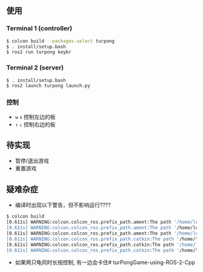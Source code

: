 ## 使用

### Terminal 1 (controller)
```bash
$ colcon build --packages-select turpong
$ . install/setup.bash
$ ros2 run turpong keybr
```

### Terminal 2 (server)
```bash
$ . install/setup.bash
$ ros2 launch turpong launch.py
```

### 控制
- `w` `s` 控制左边的板
- `↑` `↓` 控制右边的板


## 待实现
- 暂停/退出游戏
- 重置游戏


## 疑难杂症
- 编译时出现以下警告，但不影响运行????
```bash
$ colcon build
[0.611s] WARNING:colcon.colcon_ros.prefix_path.ament:The path '/home/lerane/turPong/install/turpong' in the environment variable AMENT_PREFIX_PATH doesn't exist
[0.611s] WARNING:colcon.colcon_ros.prefix_path.ament:The path '/home/lerane/turPong/install/turPong' in the environment variable AMENT_PREFIX_PATH doesn't exist
[0.611s] WARNING:colcon.colcon_ros.prefix_path.ament:The path '/home/lerane/turPong/install/interfaces' in the environment variable AMENT_PREFIX_PATH doesn't exist
[0.611s] WARNING:colcon.colcon_ros.prefix_path.catkin:The path '/home/lerane/turPong/install/turpong' in the environment variable CMAKE_PREFIX_PATH doesn't exist
[0.611s] WARNING:colcon.colcon_ros.prefix_path.catkin:The path '/home/lerane/turPong/install/turPong' in the environment variable CMAKE_PREFIX_PATH doesn't exist
[0.611s] WARNING:colcon.colcon_ros.prefix_path.catkin:The path '/home/lerane/turPong/install/interfaces' in the environment variable CMAKE_PREFIX_PATH doesn't exist
```
- 如果两只龟同时长按控制, 有一边会卡住# turPongGame-using-ROS-2-Cpp
